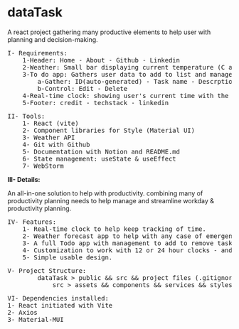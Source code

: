 # dataTask
A react project gathering many productive elements to help user with planning and decision-making.


<pre>I- Requirements:
	1-Header: Home - About - Github - Linkedin
	2-Weather: Small bar displaying current temperature (C and F) - today's weather - wind speed - location
	3-To do app: Gathers user data to add to list and manage it below the list
		a-Gather: ID(auto-generated) - Task name - Descrption - Date - Priority - Important - Repeat - Done
		b-Control: Edit - Delete
	4-Real-time clock: showing user's current time with the option to toggle 24h and 12h - User's region
	5-Footer: credit - techstack - linkedin</pre>

<pre>II- Tools:
	1- React (vite)
	2- Component libraries for Style (Material UI)
	3- Weather API
	4- Git with Github
	5- Documentation with Notion and README.md
	6- State management: useState & useEffect
    7- WebStorm </pre>

<strong>III- Details:</strong>
<p>An all-in-one solution to help with productivity. combining many of productivity planning needs to help manage and streamline workday & productivity planning.</p>

<pre>IV- Features:
    1- Real-time clock to help keep tracking of time.
    2- Weather forecast app to help with any case of emergency planning throughout the day.
    3- A full Todo app with management to add to remove tasks.
    4- Customization to work with 12 or 24 hour clocks - and same for Celsius to Fahrenheit for temperature.
    5- Simple usable design.
</pre>

<pre>V- Project Structure:
        dataTask > public && src && project files (.gitignore - license - package.json - etc…)
            src > assets && components && services && styles && utils</pre>

<pre>VI- Dependencies installed:
1- React initiated with Vite
2- Axios
3- Material-MUI</pre>
